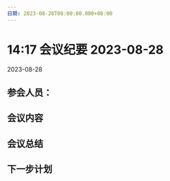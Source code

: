 ```yaml
---
日期: 2023-08-28T00:00:00.000+08:00
---
```

# 14:17 会议纪要 2023-08-28

2023-08-28

## 参会人员：


## 会议内容

## 会议总结

## 下一步计划